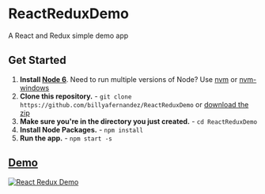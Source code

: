 # ReactReduxDemo
A React and Redux simple demo app
## Get Started
1. **Install [Node 6](https://nodejs.org)**. Need to run multiple versions of Node? Use [nvm](https://github.com/creationix/nvm) or [nvm-windows](https://github.com/coreybutler/nvm-windows)
2. **Clone this repository.** - `git clone https://github.com/billyafernandez/ReactReduxDemo` or [download the zip](https://github.com/billyafernandez/ReactReduxDemo/archive/master.zip)
3. **Make sure you're in the directory you just created.** - `cd ReactReduxDemo`
4. **Install Node Packages.** - `npm install`
5. **Run the app.** - `npm start -s`

## [Demo](http://reactreduxdemo.cursosdecomputacion.net/)

[![React Redux Demo](http://reactreduxdemo.cursosdecomputacion.net/ReactReduxDemo.png)](http://reactreduxdemo.cursosdecomputacion.net/)

